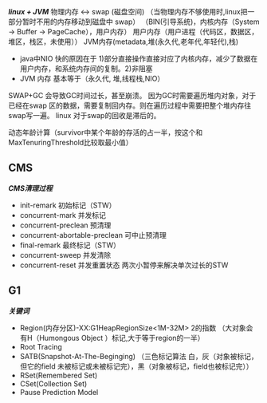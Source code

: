 ***linux + JVM*** 
 物理内存  <->  swap (磁盘空间) （当物理内存不够使用时,linux把一部分暂时不用的内存移动到磁盘中 swap）
（BIN(引导系统)，内核内存（System -> Buffer -> PageCache），用户内存）
 用户内存（用户进程（代码区，数据区，堆区，栈区，未使用））
 JVM内存(metadata,堆(永久代,老年代,年轻代),栈)
 
* java中NIO 快的原因在于 1)部分直接操作直接对应了内核内存，减少了数据在用户内存，和系统内存间的复制。2)非阻塞
* JVM 内存 基本等于（永久代, 堆,线程栈,NIO）  
 
 SWAP+GC 会导致GC时间过长，甚至崩溃。
 因为GC时需要遍历堆内对象，对于已经在swap 区的数据，需要复制回内存。则在遍历过程中需要把整个堆内存往swap写一遍。
 linux 对于swap的回收是滞后的。
 
 动态年龄计算（survivor中某个年龄的存活的占一半，按这个和MaxTenuringThreshold比较取最小值）



## CMS
***CMS清理过程***
* init-remark  初始标记（STW）
* concurrent-mark 并发标记
* concurrent-preclean 预清理
* concurrent-abortable-preclean 可中止预清理
* final-remark 最终标记（STW）
* concurrent-sweep 并发清除
* concurrent-reset 并发重置状态
两次小暂停来解决单次过长的STW

## G1
***关键词***
* Region(内存分区)-XX:G1HeapRegionSize<1M-32M> 2的指数
（大对象会有H（Humongous Object ）标记,大于等于region的一半）
* Root Tracing
* SATB(Snapshot-At-The-Beginging)
（三色标记算法 白，灰（对象被标记，但它的field 未被标记或未被标记完），黑（对象被标记，field也被标记完））
* RSet(Remembered Set)
* CSet(Collection Set)
* Pause Prediction Model

